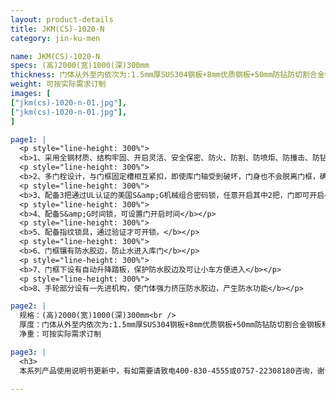 ```yaml
---
layout: product-details
title: JKM(CS)-1020-N
category: jin-ku-men

name: JKM(CS)-1020-N
specs: (高)2000(宽)1000(深)300mm
thickness: 门体从外至内依次为:1.5mm厚SUS304钢板+8mm优质钢板+50mm防钻防切割合金钢板和复合填注层+绝缘层+导电层+绝缘层+3mm厚优质钢板+1.2mm厚SUS304钢板。
weight: 可按实际需求订制
images: [
["jkm(cs)-1020-n-01.jpg"],
["jkm(cs)-1020-n-01.jpg"],
]

page1: |
  <p style="line-height: 300%">
  <b>1、采用全钢材质、结构牢固、开启灵活、安全保密、防火、防割、防喷炬、防撞击、防钻</b></p>
  <p style="line-height: 300%">
  <b>2、多门栓设计，与门框固定槽相互紧扣，即使库门轴受到破坏，门身也不会脱离门框，确保安全</b></p>
  <p style="line-height: 300%">
  <b>3、配备3把通过UL认证的美国S&amp;G机械组合密码锁，任意开启其中2把，门即可开启</b></p>
  <p style="line-height: 300%">
  <b>4、配备S&amp;G时间锁，可设置门开启时间</b></p>
  <p style="line-height: 300%">
  <b>5、配备指纹锁具，通过验证才可开锁。</b></p>
  <p style="line-height: 300%">
  <b>6、门框镶有防水胶边，防止水进入库门</b></p>
  <p style="line-height: 300%">
  <b>7、门框下设有自动升降踏板，保护防水胶边及可让小车方便进入</b></p>
  <p style="line-height: 300%">
  <b>8、手轮部分设有一先进机构，使门体强力挤压防水胶边，产生防水功能</b></p>

page2: |
  规格：(高)2000(宽)1000(深)300mm<br />
  厚度：门体从外至内依次为:1.5mm厚SUS304钢板+8mm优质钢板+50mm防钻防切割合金钢板和复合填注层+绝缘层+导电层+绝缘层+3mm厚优质钢板+1.2mm厚SUS304钢板。<br />
  净重：可按实际需求订制

page3: |
  <h3>
  本系列产品使用说明书更新中，有如需要请致电400-830-4555或0757-22308180咨询，谢谢！</h3>

---
```

